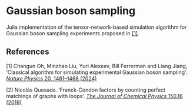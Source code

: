 # Gaussian boson sampling

Julia implementation of the tensor-network-based simulation algorithm for
Gaussian boson sampling experiments proposed in [[1]](#1).

## References

<a id="1">[1]</a>
Changun Oh, Minzhao Liu, Yuri Alexeev, Bill Ferrerman and Liang Jiang,
‘Classical algorithm for simulating experimental Gaussian boson sampling’.
[_Nature Physics_ 20, 1461–1468 (2024)](https://doi.org/10.1038/s41567-024-02535-8)

<a id="2">[2]</a>
Nicolás Quesada.
‘Franck-Condon factors by counting perfect matchings of graphs with loops’.
[_The Journal of Chemical Physics_ 150.16
(2019)](https://doi.org/10.1063/1.5086387)
